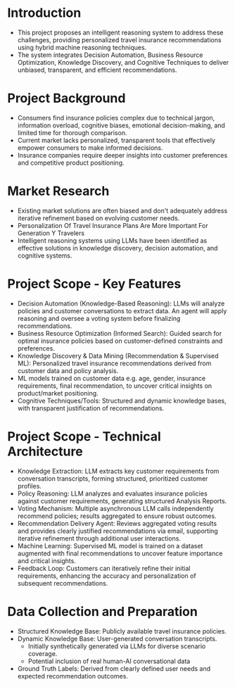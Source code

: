# Introduction

- This project proposes an intelligent reasoning system to address these challenges, providing personalized travel insurance recommendations using hybrid machine reasoning techniques.
- The system integrates Decision Automation, Business Resource Optimization, Knowledge Discovery, and Cognitive Techniques to deliver unbiased, transparent, and efficient recommendations.

# Project Background

- Consumers find insurance policies complex due to technical jargon, information overload, cognitive biases, emotional decision-making, and limited time for thorough comparison.
- Current market lacks personalized, transparent tools that effectively empower consumers to make informed decisions.
- Insurance companies require deeper insights into customer preferences and competitive product positioning.

# Market Research

- Existing market solutions are often biased and don't adequately address iterative refinement based on evolving customer needs.
- Personalization Of Travel Insurance Plans Are More Important For Generation Y Travelers
- Intelligent reasoning systems using LLMs have been identified as effective solutions in knowledge discovery, decision automation, and cognitive systems.

# Project Scope - Key Features

- Decision Automation (Knowledge-Based Reasoning): LLMs will analyze policies and customer conversations to extract data. An agent will apply reasoning and oversee a voting system before finalizing recommendations.
- Business Resource Optimization (Informed Search): Guided search for optimal insurance policies based on customer-defined constraints and preferences.
- Knowledge Discovery & Data Mining (Recommendation & Supervised ML): Personalized travel insurance recommendations derived from customer data and policy analysis.
- ML models trained on customer data e.g. age, gender, insurance requirements, final recommendation, to uncover critical insights on product/market positioning.
- Cognitive Techniques/Tools: Structured and dynamic knowledge bases, with transparent justification of recommendations.

# Project Scope - Technical Architecture

- Knowledge Extraction: LLM extracts key customer requirements from conversation transcripts, forming structured, prioritized customer profiles.
- Policy Reasoning: LLM analyzes and evaluates insurance policies against customer requirements, generating structured Analysis Reports.
- Voting Mechanism: Multiple asynchronous LLM calls independently recommend policies; results aggregated to ensure robust outcomes.
- Recommendation Delivery Agent: Reviews aggregated voting results and provides clearly justified recommendations via email, supporting iterative refinement through additional user interactions.
- Machine Learning: Supervised ML model is trained on a dataset augmented with final recommendations to uncover feature importance and critical insights.
- Feedback Loop: Customers can iteratively refine their initial requirements, enhancing the accuracy and personalization of subsequent recommendations.

# Data Collection and Preparation

- Structured Knowledge Base: Publicly available travel insurance policies.
- Dynamic Knowledge Base: User-generated conversation transcripts.
    - Initially synthetically generated via LLMs for diverse scenario coverage.
    - Potential inclusion of real human-AI conversational data
- Ground Truth Labels: Derived from clearly defined user needs and expected recommendation outcomes.


